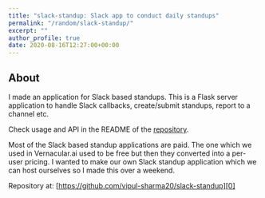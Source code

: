 ```yaml
---
title: "slack-standup: Slack app to conduct daily standups"
permalink: "/random/slack-standup/"
excerpt: ""
author_profile: true
date: 2020-08-16T12:27:00+00:00
---
```


## About

I made an application for Slack based standups. This is a Flask server
application to handle Slack callbacks, create/submit standups, report to a
channel etc.

Check usage and API in the README of the [repository][0].

Most of the Slack based standup applications are paid. The one which we used in
Vernacular.ai used to be free but then they converted into a per-user pricing.
I wanted to make our own Slack standup application which we can host ourselves
so I made this over a weekend.

Repository at: [https://github.com/vipul-sharma20/slack-standup][0]

[0]: https://github.com/vipul-sharma20/slack-standup
